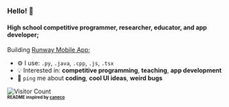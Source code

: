 ### Hello! 👋

#### High school competitive programmer, researcher, educator, and app developer;

Building [Runway Mobile App](https://runwaymobile.app);<br>

- ⚙️ I use: `.py`, `.java`, `.cpp`, `.js`, `.tsx`
- 💡 Interested in: **competitive programming**, **teaching**, **app development**
- 💬 `ping` me about **coding**, **cool UI ideas**, **weird bugs**

![Visitor Count](https://profile-counter.glitch.me/byung806/count.svg)<br>
<sub><sup>**README inspired by [caneco](https://github.com/caneco)**</sup></sub>

<!---
![](https://komarev.com/ghpvc/?username=byung806&style=for-the-badge)<br>
![stats](https://github-readme-stats.vercel.app/api?username=byung806&count_private=true&hide=contribs,prs)
[![Top Langs](https://github-readme-stats.vercel.app/api/top-langs/?username=byung806&layout=compact)](https://github.com/anuraghazra/github-readme-stats)
--->
